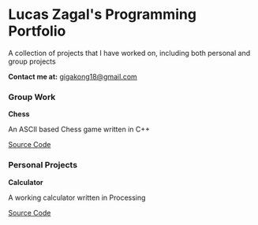 # Lucas Zagal's Programming Portfolio

A collection of projects that I have worked on, including both personal and group projects

**Contact me at:** gigakong18@gmail.com

### Group Work
**__Chess__**

An ASCII based Chess game written in C++

[Source Code](https://github.com/Arcane-Panda/Chess/blob/master/source/main/chessMain.cpp) 

### Personal Projects

**__Calculator__**

A working calculator written in Processing

[Source Code](https://github.com/Arcane-Panda/calculator)
